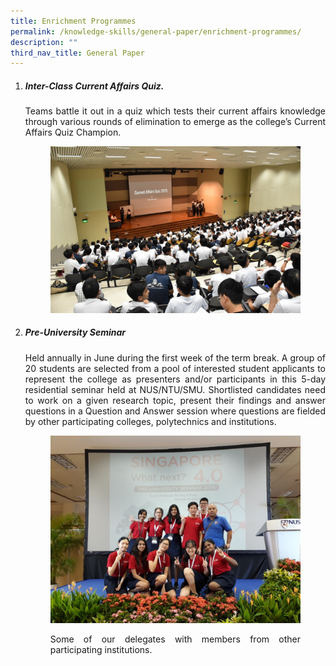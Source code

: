```yaml
---
title: Enrichment Programmes
permalink: /knowledge-skills/general-paper/enrichment-programmes/
description: ""
third_nav_title: General Paper
---
```

<div align=justify>
<ol>
	<li><h5><strong>Inter-Class Current Affairs Quiz.</strong></h5></li>
<p>
Teams battle it out in a quiz which tests their current affairs knowledge through various rounds of elimination to emerge as the college’s Current Affairs Quiz Champion.</p>

<figure>
<img src="/images/JPJC%20Experience/Curriculum/Knowledge%20Skills/General%20Paper/Enrichment%20Programmes/pic1.jpg">
</figure>

<li><h5><strong>Pre-University Seminar</strong></h5></li>

<p>
Held annually in June during the first week of the term break. A group of 20 students are selected from a pool of interested student applicants to represent the college as presenters and/or participants in this 5-day residential seminar held at NUS/NTU/SMU. Shortlisted candidates need to work on a given research topic, present their findings and answer questions in a Question and Answer session where questions are fielded by other participating colleges, polytechnics and institutions.</p>

<figure>	
<img src="/images/JPJC%20Experience/Curriculum/Knowledge%20Skills/General%20Paper/Enrichment%20Programmes/pic2.jpg">
<figcaption> 

Some of our delegates with members from other participating institutions.</figcaption></figure></ol>